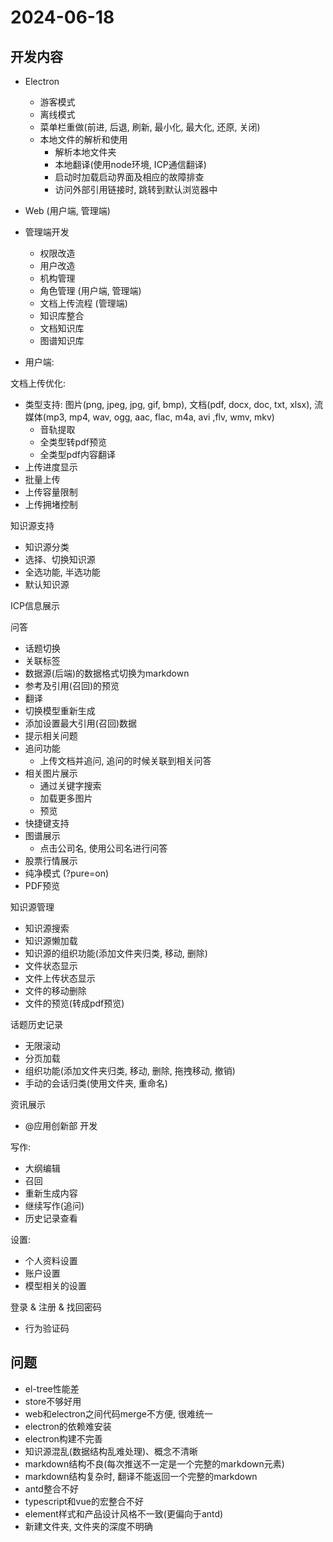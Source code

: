 # 2024-06-18

## 开发内容
- Electron
  - 游客模式
  - 离线模式
  - 菜单栏重做(前进, 后退, 刷新, 最小化, 最大化, 还原, 关闭)
  - 本地文件的解析和使用
    - 解析本地文件夹
    - 本地翻译(使用node环境, ICP通信翻译)
    - 启动时加载启动界面及相应的故障排查
    - 访问外部引用链接时, 跳转到默认浏览器中


- Web  (用户端, 管理端)
  

- 管理端开发
  - 权限改造
  - 用户改造
  - 机构管理
  - 角色管理 (用户端, 管理端)
  - 文档上传流程 (管理端)
  - 知识库整合
  - 文档知识库
  - 图谱知识库


- 用户端:

文档上传优化:
- 类型支持: 图片(png, jpeg, jpg, gif, bmp), 文档(pdf, docx, doc, txt, xlsx), 流媒体(mp3, mp4, wav, ogg, aac, flac, m4a, avi ,flv, wmv, mkv)
  - 音轨提取
  - 全类型转pdf预览
  - 全类型pdf内容翻译
- 上传进度显示
- 批量上传
- 上传容量限制
- 上传拥堵控制

知识源支持
- 知识源分类
- 选择、切换知识源
- 全选功能, 半选功能
- 默认知识源


ICP信息展示

问答
- 话题切换
- 关联标签
- 数据源(后端)的数据格式切换为markdown
- 参考及引用(召回)的预览
- 翻译
- 切换模型重新生成
- 添加设置最大引用(召回)数据
- 提示相关问题
- 追问功能
  - 上传文档并追问, 追问的时候关联到相关问答
- 相关图片展示
  - 通过关键字搜索
  - 加载更多图片
  - 预览
- 快捷键支持
- 图谱展示
  - 点击公司名, 使用公司名进行问答
- 股票行情展示
- 纯净模式 (?pure=on)
- PDF预览



知识源管理
- 知识源搜索
- 知识源懒加载
- 知识源的组织功能(添加文件夹归类, 移动, 删除)
- 文件状态显示
- 文件上传状态显示
- 文件的移动删除
- 文件的预览(转成pdf预览)


话题历史记录
- 无限滚动
- 分页加载
- 组织功能(添加文件夹归类, 移动, 删除, 拖拽移动, 撤销)
- 手动的会话归类(使用文件夹, 重命名)

资讯展示
- @应用创新部 开发

写作:
- 大纲编辑
- 召回
- 重新生成内容
- 继续写作(追问)
- 历史记录查看

设置:
- 个人资料设置
- 账户设置
- 模型相关的设置

登录 & 注册 & 找回密码
- 行为验证码

## 问题
- el-tree性能差
- store不够好用
- web和electron之间代码merge不方便, 很难统一
- electron的依赖难安装
- electron构建不完善
- 知识源混乱(数据结构乱难处理)、概念不清晰
- markdown结构不良(每次推送不一定是一个完整的markdown元素)
- markdown结构复杂时, 翻译不能返回一个完整的markdown
- antd整合不好
- typescript和vue的宏整合不好
- element样式和产品设计风格不一致(更偏向于antd)
- 新建文件夹, 文件夹的深度不明确

